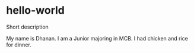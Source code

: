 # hello-world
Short description

My name is Dhanan.  I am a Junior majoring in MCB.
I had chicken and rice for dinner.
